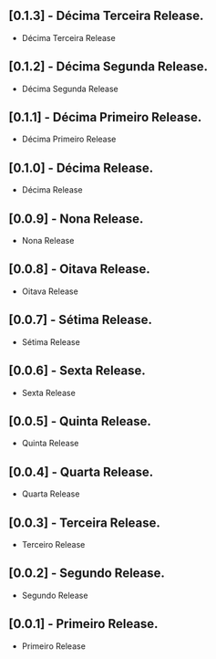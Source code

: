  
## [0.1.3] - Décima Terceira Release.

* Décima Terceira Release

## [0.1.2] - Décima Segunda Release.

* Décima Segunda Release
 

## [0.1.1] - Décima Primeiro Release.

* Décima Primeiro Release

## [0.1.0] - Décima Release.

* Décima Release

## [0.0.9] - Nona Release.

* Nona Release

## [0.0.8] - Oitava Release.

* Oitava Release

## [0.0.7] - Sétima Release.

* Sétima Release

 ## [0.0.6] - Sexta Release.

* Sexta Release

## [0.0.5] - Quinta Release.

* Quinta Release

## [0.0.4] - Quarta Release.

* Quarta Release

## [0.0.3] - Terceira Release.

* Terceiro Release

## [0.0.2] - Segundo Release.

* Segundo Release

## [0.0.1] - Primeiro Release.

* Primeiro Release